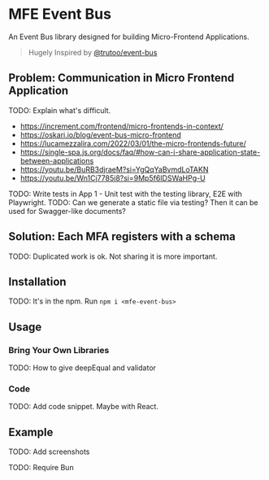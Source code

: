 # MFE Event Bus

An Event Bus library designed for building Micro-Frontend Applications.

> Hugely Inspired by [@trutoo/event-bus](https://www.npmjs.com/package/@trutoo/event-bus)

## Problem: Communication in Micro Frontend Application

TODO: Explain what's difficult.

- https://increment.com/frontend/micro-frontends-in-context/
- https://oskari.io/blog/event-bus-micro-frontend
- https://lucamezzalira.com/2022/03/01/the-micro-frontends-future/
- https://single-spa.js.org/docs/faq/#how-can-i-share-application-state-between-applications
- https://youtu.be/BuRB3djraeM?si=YgQqYaBvmdLoTAKN
- https://youtu.be/Wn1Cj7785i8?si=9Mp5f6IDSWaHPg-U

TODO: Write tests in App 1 - Unit test with the testing library, E2E with Playwright.
TODO: Can we generate a static file via testing? Then it can be used for Swagger-like documents?

## Solution: Each MFA registers with a schema

TODO: Duplicated work is ok. Not sharing it is more important.

## Installation

TODO: It's in the npm. Run `npm i <mfe-event-bus>`

## Usage

### Bring Your Own Libraries

TODO: How to give deepEqual and validator

### Code

TODO: Add code snippet. Maybe with React.

## Example

TODO: Add screenshots

TODO: Require Bun
